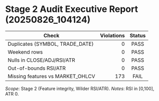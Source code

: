 # Stage 2 Audit  Executive Report (20250826_104124)

| Check                                | Violations | Status |
|--------------------------------------|-----------:|:------:|
| Duplicates (SYMBOL, TRADE_DATE)      | 0    | PASS |
| Weekend rows                         | 0   | PASS |
| Nulls in CLOSE/ADJ/RSI/ATR           | 0   | PASS |
| Out-of-bounds RSI/ATR                | 0    | PASS |
| Missing features vs MARKET_OHLCV     | 173   | FAIL |

_Scope_: Stage 2 (Feature integrity, Wilder RSI/ATR).  _Notes_: RSI in [0,100], ATR  0.
